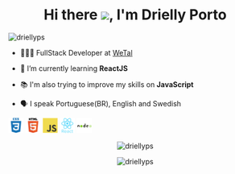 <h1 align="center">Hi there <img src="https://raw.githubusercontent.com/kaueMarques/kaueMarques/master/hi.gif" width="30px">, I'm Drielly Porto</h1>

<p align="left"> <img src="https://komarev.com/ghpvc/?username=driellyps" alt="driellyps" /> </p>

- 👩🏽‍💻 FullStack Developer at [WeTal](https://www.wetal.com)

- 🌱 I’m currently learning **ReactJS**

- 📚 I'm also trying to improve my skills on **JavaScript**

- 🗣 I speak Portuguese(BR), English and Swedish

<p align="left">
<img src="https://raw.githubusercontent.com/devicons/devicon/master/icons/css3/css3-plain-wordmark.svg" alt="css3"  width="30" height="30"/>
<img src="https://raw.githubusercontent.com/devicons/devicon/master/icons/html5/html5-original-wordmark.svg" alt="html5"  width="30" height="30"/>
<img src="https://raw.githubusercontent.com/devicons/devicon/master/icons/javascript/javascript-original.svg" alt="javascript" width="30" height="30"/>
<img src="https://raw.githubusercontent.com/devicons/devicon/master/icons/react/react-original-wordmark.svg" alt="react" width="30" height="30"/>
<img src="https://raw.githubusercontent.com/devicons/devicon/master/icons/nodejs/nodejs-original-wordmark.svg" alt="nodejs" width="30" height="30"/></p>

<p align="center"> <img src="https://github-readme-stats.vercel.app/api?username=driellyps&show_icons=true" alt="driellyps"/> </p>
<p align="center"> <img src="https://github-readme-stats.vercel.app/api/top-langs/?username=driellyps&show_icons=true" alt="driellyps"/> </p>
